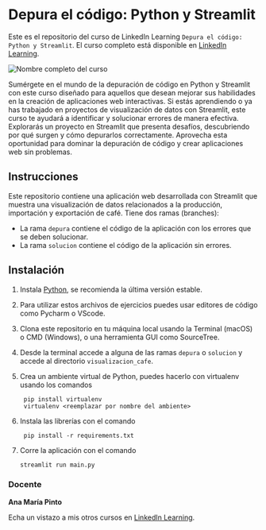 # Depura el código: Python y Streamlit
Este es el repositorio del curso de LinkedIn Learning `Depura el código: Python y Streamlit`. El curso completo está disponible en [LinkedIn Learning][lil-course-url].

![Nombre completo del curso][lil-thumbnail-url] 

Sumérgete en el mundo de la depuración de código en Python y Streamlit con este curso diseñado para aquellos que desean mejorar sus habilidades en la creación de aplicaciones web interactivas. Si estás aprendiendo o ya has trabajado en proyectos de visualización de datos con Streamlit, este curso te ayudará a identificar y solucionar errores de manera efectiva. Explorarás un proyecto en Streamlit que presenta desafíos, descubriendo por qué surgen y cómo depurarlos correctamente. Aprovecha esta oportunidad para dominar la depuración de código y crear aplicaciones web sin problemas.

## Instrucciones
Este repositorio contiene una aplicación web desarrollada con Streamlit que muestra una visualización de datos relacionados a la producción, importación y exportación de café. Tiene dos ramas (branches): 

 * La rama `depura` contiene el código de la aplicación con los errores que se deben solucionar.
 * La rama `solucion` contiene el código de la aplicación sin errores.

## Instalación
1. Instala [Python](https://www.python.org/downloads/), se recomienda la última versión estable.
2. Para utilizar estos archivos de ejercicios puedes usar editores de código como Pycharm o VScode.
3. Clona este repositorio en tu máquina local usando la Terminal (macOS) o CMD (Windows), o una herramienta GUI como SourceTree.
4. Desde la terminal accede a alguna de las ramas `depura` o `solucion` y accede al directorio `visualizacion_cafe`.
5. Crea un ambiente virtual de Python, puedes hacerlo con virtualenv usando los comandos

		pip install virtualenv
		virtualenv <reemplazar por nombre del ambiente>

7. Instala las librerías con el comando

		pip install -r requirements.txt

8.  Corre la aplicación con el comando

		streamlit run main.py


### Docente

**Ana María Pinto**

Echa un vistazo a mis otros cursos en [LinkedIn Learning](https://www.linkedin.com/learning/instructors/ana-maria-pinto).

[0]: # (Replace these placeholder URLs with actual course URLs)
[lil-course-url]: https://www.linkedin.com/learning/building-a-graphql-project-with-react-js
[lil-thumbnail-url]: https://cdn.lynda.com/course/2875095/2875095-1615224395432-16x9.jpg


[1]: # (End of ES-Instruction ###############################################################################################)

